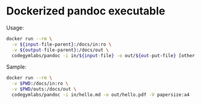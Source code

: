 # Dockerized pandoc executable

Usage:

```bash
docker run --rm \
  -v ${input-file-parent}:/docs/in:ro \
  -v ${output-file-parent}:/docs/out \
  codegymlabs/pandoc -i in/${input-file} -o out/${out-put-file} [other agurments]
```

Sample:

```bash
docker run --rm \
  -v $PWD:/docs/in:ro \
  -v $PWD/outs:/docs/out \
  codegymlabs/pandoc -i in/hello.md -o out/hello.pdf -V papersize:a4
```
